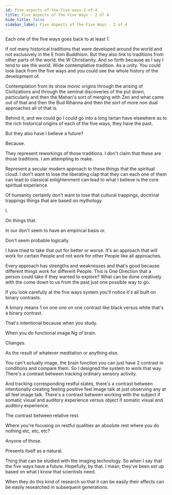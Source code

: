 ```yaml
---
id: five-aspects-of-the-five-ways-2-of-4
title: Five Aspects of the Five Ways - 2 of 4
hide_title: false
sidebar_label: Five Aspects of the Five Ways - 2 of 4
---
```

Each one of the five ways goes back to at least 1.

If not many historical traditions that were developed around the world and not exclusively in the E from Buddhism. But they also link to traditions from other parts of the world. the W Christianity. And so forth because as I say I tend to see the world. Wide contemplative tradition. As a unity. You could look back from the five ways and you could see the whole history of the development of.

Contemplation from its show monic origins through the arising of Civilizations and through the seminal discoveries of the put down, particularly and then the Mahan's sort of merging with Zen and what came out of that and then the Bud Rihanna and then the sort of more non dual approaches all of that is.

Behind it, and we could go I could go into a long tartan have elsewhere as to the rich historical origins of each of the five ways, they have the past.

But they also have I believe a future?

Because.

They represent reworkings of those traditions. I don't claim that these are those traditions. I am attempting to make.

Represent a secular modern approach to these things that the spiritual cloud. I don't want to lose the liberating clap that they can each one of them can lead to classical enlightenment can lead to what I believe is the core spiritual experience.

Of humanity certainly don't want to lose that cultural trappings, doctrinal trappings things that are based on mythology.

I.

On things that.

In our don't seem to have an empirical basis or.

Don't seem probable logically.

I have tried to take that out for better or worse. It's an approach that will work for certain People and not work for other People like all approaches.

Every approach has strengths and weaknesses and that's good because different things work for different People. This is One Direction that a person could take if they wanted to explore? What can be done creatively with the come down to us from the past just one possible way to go.

If you look carefully at the five ways system you'll notice it's all built on binary contrasts.

A binary means 1 on one one on one contrast like black versus white that's a binary contrast.

That's intentional because when you study.

When you do functional image Ng of brain.

Changes.

As the result of whatever meditation or anything else.

You can't actually image, the brain function you can just have 2 contrast in conditions and compare them. So I designed the system to work that way. There's a contrast between tracking ordinary sensory activity.

And tracking corresponding restful states, there's a contrast between intentionally creating feeling positive feel image talk at just observing any at all feel image talk. There's a contrast between working with the subject if somatic visual and auditory experience versus object if somatic visual and auditory experience.

The contrast between relative rest.

Where you're focusing on restful qualities an absolute rest where you do nothing etc, etc, etc?

Anyone of those.

Presents itself as a natural.

Thing that can be studied with the imaging technology. So when I say that the five ways have a future. Hopefully, by that. I mean, they've been set up based on what I know that scientists need.

When they do this kind of research so that it can be easily their effects can be easily researched in subsequent generations.

